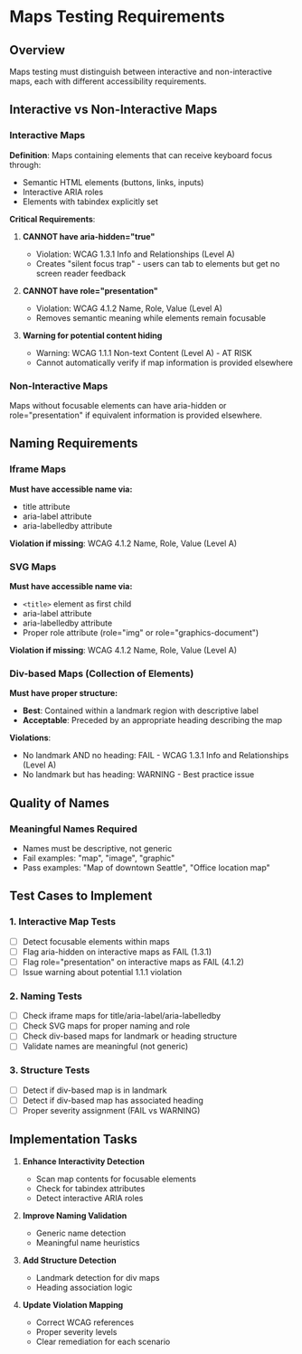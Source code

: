# Maps Testing Requirements

## Overview
Maps testing must distinguish between interactive and non-interactive maps, each with different accessibility requirements.

## Interactive vs Non-Interactive Maps

### Interactive Maps
**Definition**: Maps containing elements that can receive keyboard focus through:
- Semantic HTML elements (buttons, links, inputs)
- Interactive ARIA roles
- Elements with tabindex explicitly set

**Critical Requirements**:
1. **CANNOT have aria-hidden="true"** 
   - Violation: WCAG 1.3.1 Info and Relationships (Level A)
   - Creates "silent focus trap" - users can tab to elements but get no screen reader feedback
   
2. **CANNOT have role="presentation"**
   - Violation: WCAG 4.1.2 Name, Role, Value (Level A)
   - Removes semantic meaning while elements remain focusable

3. **Warning for potential content hiding**
   - Warning: WCAG 1.1.1 Non-text Content (Level A) - AT RISK
   - Cannot automatically verify if map information is provided elsewhere

### Non-Interactive Maps
Maps without focusable elements can have aria-hidden or role="presentation" if equivalent information is provided elsewhere.

## Naming Requirements

### Iframe Maps
**Must have accessible name via:**
- title attribute
- aria-label attribute
- aria-labelledby attribute

**Violation if missing**: WCAG 4.1.2 Name, Role, Value (Level A)

### SVG Maps
**Must have accessible name via:**
- `<title>` element as first child
- aria-label attribute
- aria-labelledby attribute
- Proper role attribute (role="img" or role="graphics-document")

**Violation if missing**: WCAG 4.1.2 Name, Role, Value (Level A)

### Div-based Maps (Collection of Elements)
**Must have proper structure:**
- **Best**: Contained within a landmark region with descriptive label
- **Acceptable**: Preceded by an appropriate heading describing the map

**Violations**:
- No landmark AND no heading: FAIL - WCAG 1.3.1 Info and Relationships (Level A)
- No landmark but has heading: WARNING - Best practice issue

## Quality of Names

### Meaningful Names Required
- Names must be descriptive, not generic
- Fail examples: "map", "image", "graphic"
- Pass examples: "Map of downtown Seattle", "Office location map"

## Test Cases to Implement

### 1. Interactive Map Tests
- [ ] Detect focusable elements within maps
- [ ] Flag aria-hidden on interactive maps as FAIL (1.3.1)
- [ ] Flag role="presentation" on interactive maps as FAIL (4.1.2)
- [ ] Issue warning about potential 1.1.1 violation

### 2. Naming Tests
- [ ] Check iframe maps for title/aria-label/aria-labelledby
- [ ] Check SVG maps for proper naming and role
- [ ] Check div-based maps for landmark or heading structure
- [ ] Validate names are meaningful (not generic)

### 3. Structure Tests
- [ ] Detect if div-based map is in landmark
- [ ] Detect if div-based map has associated heading
- [ ] Proper severity assignment (FAIL vs WARNING)

## Implementation Tasks

1. **Enhance Interactivity Detection**
   - Scan map contents for focusable elements
   - Check for tabindex attributes
   - Detect interactive ARIA roles

2. **Improve Naming Validation**
   - Generic name detection
   - Meaningful name heuristics

3. **Add Structure Detection**
   - Landmark detection for div maps
   - Heading association logic

4. **Update Violation Mapping**
   - Correct WCAG references
   - Proper severity levels
   - Clear remediation for each scenario